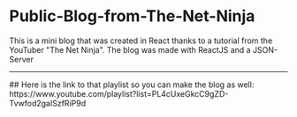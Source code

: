 # Public-Blog-from-The-Net-Ninja
This is a mini blog that was created in React thanks to a tutorial from the YouTuber "The Net Ninja". The blog was made with ReactJS and a JSON-Server
<hr>
## Here is the link to that playlist so you can make the blog as well: https://www.youtube.com/playlist?list=PL4cUxeGkcC9gZD-Tvwfod2gaISzfRiP9d
